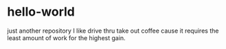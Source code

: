 # hello-world
just another repository
I like drive thru take out coffee cause it requires the least amount of work for the highest gain.
